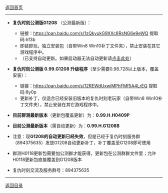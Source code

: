 [返回首页](./Home)
***

- **复仇时刻公测版G1208** （公测最新版）：
  - 链接：https://pan.baidu.com/s/1zQkyukG9XXc8RsNG6e9eWQ 提取码:hf3b
  - 即装即玩，独立安装包（自带Win8 Win10补丁文件夹），禁止安装在其它游戏程序中。
  - （已支持自动更新。如果启动器无法自动更新请[点击此处](./启动器无法获得更新)）

- **复仇时刻公测版 0.99.G1208 升级程序**（至少需要0.98.728以上版本，覆盖安装）：
  - 链接：https://pan.baidu.com/s/12REWdUxwiMPhFMf5A4LrEQ 提取码:8y0p
  - 更新补丁，仅适合已经安装旧版本的复仇时刻老玩家（自带Win8 Win10补丁文件夹），禁止安装在其它游戏程序中。
  

- **目前群测最新版本**（更新包覆盖更新）为：**0.99.H.H0409P**

- **目前公测最新版本**（需自动更新）为：**0.99.H.G1208B**  

- 注意：现**G1208的自动更新已经失效**，但是已经于复仇时刻服务群（894375635）发放G1208自动更新补丁，补丁覆盖至G1208即可使用

- 群测H0118更新包需要加公测群才能获得，更新包在公测群群文件里；允许H0118更新包直接覆盖到G1208版本


- 复仇时刻交流及服务群号：894375635

***
[返回目录](./常见问题指南)
